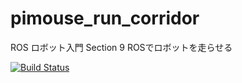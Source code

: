 # pimouse_run_corridor
ROS ロボット入門 Section 9 ROSでロボットを走らせる

[![Build Status](https://travis-ci.org/kkazzy/pimouse_run_corridor.svg?branch=master)](https://travis-ci.org/kkazzy/pimouse_run_corridor)

